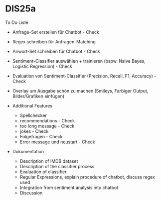 # DIS25a

To Do Liste

* Anfrage-Set erstellen für Chatbot - Check
* Regex schreiben für Anfragen-Matching
* Anwort-Set schreiben für Chatbot - Check
* Sentiment-Classifier auswählen + trainieren (bspw. Naive Bayes, Logistic Regression) - Check
* Evaluation von Sentiment-Classifier (Precision, Recall, F1, Accuracy) - Check
* Overlay um Ausgabe schön zu machen (Smileys, Farbiger Output, Bilder/Grafiken einfügen)
* Additional Features
  * Spellchecker
  * recommendations - Check
  * too long message - Check
  * jokes - Check
  * Folgefragen - Check
  * Error message und neustart  - Check

* Dokumentation
  * Description of IMDB dataset
  * Description of the classifier process
  * Evaluation of classifier
  * Regular Expressions, explain procedure of chatbot, discuss regex used
  * Integration from sentiment analysis into chatbot
  * Discussion
